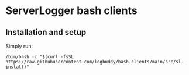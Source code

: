 # ServerLogger bash clients

## Installation and setup

Simply run:

    /bin/bash -c "$(curl -fsSL https://raw.githubusercontent.com/logbuddy/bash-clients/main/src/sl-install)"
